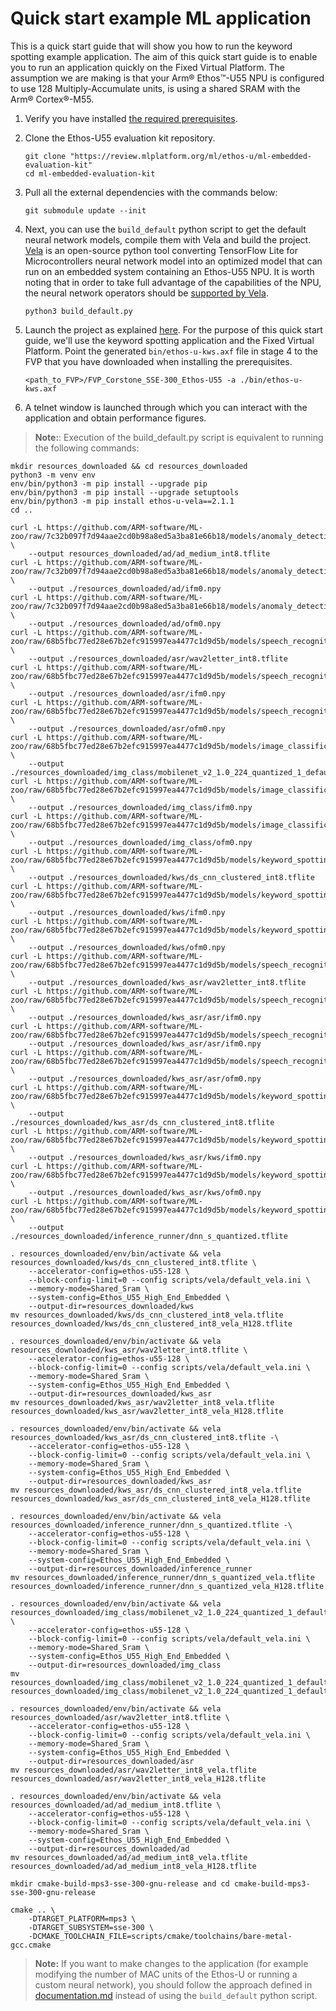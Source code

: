# Quick start example ML application

This is a quick start guide that will show you how to run the keyword spotting example application.
The aim of this quick start guide is to enable you to run an application quickly on the Fixed Virtual Platform.
The assumption we are making is that your Arm® Ethos™-U55 NPU is configured to use 128 Multiply-Accumulate units,
is using a shared SRAM with the Arm® Cortex®-M55.  

1. Verify you have installed [the required prerequisites](sections/building.md#Build-prerequisites).

2. Clone the Ethos-U55 evaluation kit repository.

    ```commandline
    git clone "https://review.mlplatform.org/ml/ethos-u/ml-embedded-evaluation-kit"
    cd ml-embedded-evaluation-kit
    ```

3. Pull all the external dependencies with the commands below:

    ```commandline
    git submodule update --init
    ```

4. Next, you can use the `build_default` python script to get the default neural network models, compile them with
    Vela and build the project.
    [Vela](https://review.mlplatform.org/plugins/gitiles/ml/ethos-u/ethos-u-vela) is an open-source python tool converting
    TensorFlow Lite for Microcontrollers neural network model into an optimized model that can run on an embedded system
    containing an Ethos-U55 NPU. It is worth noting that in order to take full advantage of the capabilities of the NPU, the
    neural network operators should be [supported by Vela](https://review.mlplatform.org/plugins/gitiles/ml/ethos-u/ethos-u-vela/+/HEAD/SUPPORTED_OPS.md).

    ```commandline
    python3 build_default.py
    ```

5. Launch the project as explained [here](sections/deployment.md#Deployment). For the purpose of this quick start guide,
    we'll use the keyword spotting application and the Fixed Virtual Platform.
    Point the generated `bin/ethos-u-kws.axf` file in stage 4 to the FVP that you have downloaded when
    installing the prerequisites.

    ```commandline
    <path_to_FVP>/FVP_Corstone_SSE-300_Ethos-U55 -a ./bin/ethos-u-kws.axf
    ```

6. A telnet window is launched through which you can interact with the application and obtain performance figures.

> **Note:**: Execution of the build_default.py script is equivalent to running the following commands:

```commandline
mkdir resources_downloaded && cd resources_downloaded
python3 -m venv env
env/bin/python3 -m pip install --upgrade pip
env/bin/python3 -m pip install --upgrade setuptools
env/bin/python3 -m pip install ethos-u-vela==2.1.1
cd ..

curl -L https://github.com/ARM-software/ML-zoo/raw/7c32b097f7d94aae2cd0b98a8ed5a3ba81e66b18/models/anomaly_detection/micronet_medium/tflite_int8/ad_medium_int8.tflite \
    --output resources_downloaded/ad/ad_medium_int8.tflite
curl -L https://github.com/ARM-software/ML-zoo/raw/7c32b097f7d94aae2cd0b98a8ed5a3ba81e66b18/models/anomaly_detection/micronet_medium/tflite_int8/testing_input/input/0.npy \
    --output ./resources_downloaded/ad/ifm0.npy
curl -L https://github.com/ARM-software/ML-zoo/raw/7c32b097f7d94aae2cd0b98a8ed5a3ba81e66b18/models/anomaly_detection/micronet_medium/tflite_int8/testing_output/Identity/0.npy \
    --output ./resources_downloaded/ad/ofm0.npy
curl -L https://github.com/ARM-software/ML-zoo/raw/68b5fbc77ed28e67b2efc915997ea4477c1d9d5b/models/speech_recognition/wav2letter/tflite_int8/wav2letter_int8.tflite \
    --output ./resources_downloaded/asr/wav2letter_int8.tflite
curl -L https://github.com/ARM-software/ML-zoo/raw/68b5fbc77ed28e67b2efc915997ea4477c1d9d5b/models/speech_recognition/wav2letter/tflite_int8/testing_input/input_2_int8/0.npy \
    --output ./resources_downloaded/asr/ifm0.npy
curl -L https://github.com/ARM-software/ML-zoo/raw/68b5fbc77ed28e67b2efc915997ea4477c1d9d5b/models/speech_recognition/wav2letter/tflite_int8/testing_output/Identity_int8/0.npy \
    --output ./resources_downloaded/asr/ofm0.npy
curl -L https://github.com/ARM-software/ML-zoo/raw/68b5fbc77ed28e67b2efc915997ea4477c1d9d5b/models/image_classification/mobilenet_v2_1.0_224/tflite_uint8/mobilenet_v2_1.0_224_quantized_1_default_1.tflite \
    --output ./resources_downloaded/img_class/mobilenet_v2_1.0_224_quantized_1_default_1.tflite
curl -L https://github.com/ARM-software/ML-zoo/raw/68b5fbc77ed28e67b2efc915997ea4477c1d9d5b/models/image_classification/mobilenet_v2_1.0_224/tflite_uint8/testing_input/input/0.npy \
    --output ./resources_downloaded/img_class/ifm0.npy
curl -L https://github.com/ARM-software/ML-zoo/raw/68b5fbc77ed28e67b2efc915997ea4477c1d9d5b/models/image_classification/mobilenet_v2_1.0_224/tflite_uint8/testing_output/output/0.npy \
    --output ./resources_downloaded/img_class/ofm0.npy
curl -L https://github.com/ARM-software/ML-zoo/raw/68b5fbc77ed28e67b2efc915997ea4477c1d9d5b/models/keyword_spotting/ds_cnn_large/tflite_clustered_int8/ds_cnn_clustered_int8.tflite \
    --output ./resources_downloaded/kws/ds_cnn_clustered_int8.tflite
curl -L https://github.com/ARM-software/ML-zoo/raw/68b5fbc77ed28e67b2efc915997ea4477c1d9d5b/models/keyword_spotting/ds_cnn_large/tflite_clustered_int8/testing_input/input_2/0.npy \
    --output ./resources_downloaded/kws/ifm0.npy
curl -L https://github.com/ARM-software/ML-zoo/raw/68b5fbc77ed28e67b2efc915997ea4477c1d9d5b/models/keyword_spotting/ds_cnn_large/tflite_clustered_int8/testing_output/Identity/0.npy \
    --output ./resources_downloaded/kws/ofm0.npy
curl -L https://github.com/ARM-software/ML-zoo/raw/68b5fbc77ed28e67b2efc915997ea4477c1d9d5b/models/speech_recognition/wav2letter/tflite_int8/wav2letter_int8.tflite \
    --output ./resources_downloaded/kws_asr/wav2letter_int8.tflite
curl -L https://github.com/ARM-software/ML-zoo/raw/68b5fbc77ed28e67b2efc915997ea4477c1d9d5b/models/speech_recognition/wav2letter/tflite_int8/testing_input/input_2_int8/0.npy \
    --output ./resources_downloaded/kws_asr/asr/ifm0.npy
curl -L https://github.com/ARM-software/ML-zoo/raw/68b5fbc77ed28e67b2efc915997ea4477c1d9d5b/models/speech_recognition/wav2letter/tflite_int8/testing_input/input_2_int8/0.npy
    --output ./resources_downloaded/kws_asr/asr/ifm0.npy
curl -L https://github.com/ARM-software/ML-zoo/raw/68b5fbc77ed28e67b2efc915997ea4477c1d9d5b/models/speech_recognition/wav2letter/tflite_int8/testing_output/Identity_int8/0.npy \
    --output ./resources_downloaded/kws_asr/asr/ofm0.npy
curl -L https://github.com/ARM-software/ML-zoo/raw/68b5fbc77ed28e67b2efc915997ea4477c1d9d5b/models/keyword_spotting/ds_cnn_large/tflite_clustered_int8/ds_cnn_clustered_int8.tflite \
    --output ./resources_downloaded/kws_asr/ds_cnn_clustered_int8.tflite
curl -L https://github.com/ARM-software/ML-zoo/raw/68b5fbc77ed28e67b2efc915997ea4477c1d9d5b/models/keyword_spotting/ds_cnn_large/tflite_clustered_int8/testing_input/input_2/0.npy \
    --output ./resources_downloaded/kws_asr/kws/ifm0.npy
curl -L https://github.com/ARM-software/ML-zoo/raw/68b5fbc77ed28e67b2efc915997ea4477c1d9d5b/models/keyword_spotting/ds_cnn_large/tflite_clustered_int8/testing_output/Identity/0.npy \
    --output ./resources_downloaded/kws_asr/kws/ofm0.npy
curl -L https://github.com/ARM-software/ML-zoo/raw/68b5fbc77ed28e67b2efc915997ea4477c1d9d5b/models/keyword_spotting/dnn_small/tflite_int8/dnn_s_quantized.tflite \
    --output ./resources_downloaded/inference_runner/dnn_s_quantized.tflite

. resources_downloaded/env/bin/activate && vela resources_downloaded/kws/ds_cnn_clustered_int8.tflite \
    --accelerator-config=ethos-u55-128 \
    --block-config-limit=0 --config scripts/vela/default_vela.ini \
    --memory-mode=Shared_Sram \
    --system-config=Ethos_U55_High_End_Embedded \
    --output-dir=resources_downloaded/kws
mv resources_downloaded/kws/ds_cnn_clustered_int8_vela.tflite resources_downloaded/kws/ds_cnn_clustered_int8_vela_H128.tflite

. resources_downloaded/env/bin/activate && vela resources_downloaded/kws_asr/wav2letter_int8.tflite \
    --accelerator-config=ethos-u55-128 \
    --block-config-limit=0 --config scripts/vela/default_vela.ini \
    --memory-mode=Shared_Sram \
    --system-config=Ethos_U55_High_End_Embedded \
    --output-dir=resources_downloaded/kws_asr
mv resources_downloaded/kws_asr/wav2letter_int8_vela.tflite resources_downloaded/kws_asr/wav2letter_int8_vela_H128.tflite

. resources_downloaded/env/bin/activate && vela resources_downloaded/kws_asr/ds_cnn_clustered_int8.tflite -\
    --accelerator-config=ethos-u55-128 \
    --block-config-limit=0 --config scripts/vela/default_vela.ini \
    --memory-mode=Shared_Sram \
    --system-config=Ethos_U55_High_End_Embedded \
    --output-dir=resources_downloaded/kws_asr
mv resources_downloaded/kws_asr/ds_cnn_clustered_int8_vela.tflite resources_downloaded/kws_asr/ds_cnn_clustered_int8_vela_H128.tflite

. resources_downloaded/env/bin/activate && vela resources_downloaded/inference_runner/dnn_s_quantized.tflite -\
    --accelerator-config=ethos-u55-128 \
    --block-config-limit=0 --config scripts/vela/default_vela.ini \
    --memory-mode=Shared_Sram \
    --system-config=Ethos_U55_High_End_Embedded \
    --output-dir=resources_downloaded/inference_runner
mv resources_downloaded/inference_runner/dnn_s_quantized_vela.tflite resources_downloaded/inference_runner/dnn_s_quantized_vela_H128.tflite

. resources_downloaded/env/bin/activate && vela resources_downloaded/img_class/mobilenet_v2_1.0_224_quantized_1_default_1.tflite \
    --accelerator-config=ethos-u55-128 \
    --block-config-limit=0 --config scripts/vela/default_vela.ini \
    --memory-mode=Shared_Sram \
    --system-config=Ethos_U55_High_End_Embedded \
    --output-dir=resources_downloaded/img_class
mv resources_downloaded/img_class/mobilenet_v2_1.0_224_quantized_1_default_1_vela.tflite resources_downloaded/img_class/mobilenet_v2_1.0_224_quantized_1_default_1_vela_H128.tflite

. resources_downloaded/env/bin/activate && vela resources_downloaded/asr/wav2letter_int8.tflite \
    --accelerator-config=ethos-u55-128 \
    --block-config-limit=0 --config scripts/vela/default_vela.ini \
    --memory-mode=Shared_Sram \
    --system-config=Ethos_U55_High_End_Embedded \
    --output-dir=resources_downloaded/asr
mv resources_downloaded/asr/wav2letter_int8_vela.tflite resources_downloaded/asr/wav2letter_int8_vela_H128.tflite

. resources_downloaded/env/bin/activate && vela resources_downloaded/ad/ad_medium_int8.tflite \
    --accelerator-config=ethos-u55-128 \
    --block-config-limit=0 --config scripts/vela/default_vela.ini \
    --memory-mode=Shared_Sram \
    --system-config=Ethos_U55_High_End_Embedded \
    --output-dir=resources_downloaded/ad
mv resources_downloaded/ad/ad_medium_int8_vela.tflite resources_downloaded/ad/ad_medium_int8_vela_H128.tflite

mkdir cmake-build-mps3-sse-300-gnu-release and cd cmake-build-mps3-sse-300-gnu-release

cmake .. \
    -DTARGET_PLATFORM=mps3 \
    -DTARGET_SUBSYSTEM=sse-300 \
    -DCMAKE_TOOLCHAIN_FILE=scripts/cmake/toolchains/bare-metal-gcc.cmake
```

> **Note:** If you want to make changes to the application (for example modifying the number of MAC units of the Ethos-U or running a custom neural network),
> you should follow the approach defined in [documentation.md](../docs/documentation.md) instead of using the `build_default` python script.
